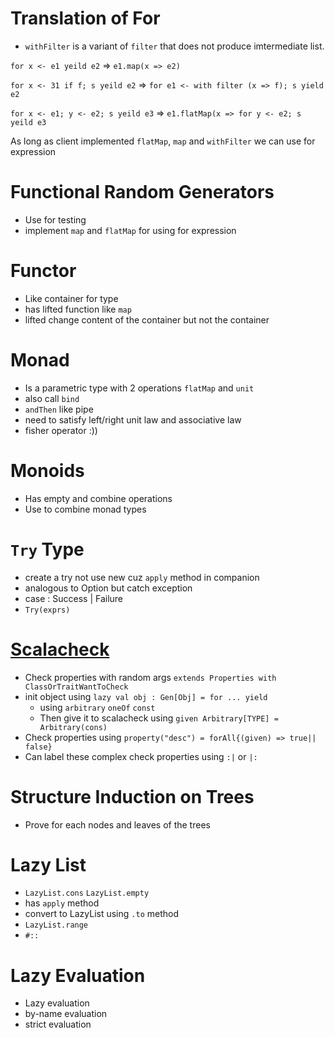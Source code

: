 # Translation of For

* `withFilter` is a variant of `filter` that does not produce imtermediate list.

` for x <- e1 yeild e2 ` => `e1.map(x => e2)`

`for x <- 31 if f; s yeild e2` => `for e1 <- with filter (x => f); s yield e2`

`for x <- e1; y <- e2; s yeild e3` => `e1.flatMap(x => for y <- e2; s yeild e3`

As long as client implemented `flatMap`, `map` and `withFilter` we can use for expression


# Functional Random Generators
* Use for testing 
* implement `map` and `flatMap` for using for expression

# Functor
* Like container for type
* has lifted function like `map`
* lifted change content of the container but not the container

# Monad
* Is a parametric type with 2 operations `flatMap` and `unit`
* also call `bind`
* `andThen` like pipe 
* need to satisfy left/right unit law and associative law
* fisher operator :))

# Monoids
* Has empty and combine operations
* Use to combine monad types

# `Try` Type
* create a try not use new cuz `apply` method in companion 
* analogous to Option but catch exception
* case : Success | Failure
* `Try(exprs)`

# [Scalacheck](https://github.com/typelevel/scalacheck/blob/main/doc/UserGuide.md)
* Check properties with random args `extends Properties with ClassOrTraitWantToCheck`
* init object using `lazy val obj : Gen[Obj] = for ... yield`
    * using `arbitrary` `oneOf` `const`
    *  Then give it to scalacheck using `given Arbitrary[TYPE] = Arbitrary(cons)`
* Check properties using `property("desc") = forAll{(given) => true|| false}`
* Can label these complex check properties using `:|` or `|:`

# Structure Induction on Trees
* Prove for each nodes and leaves of the trees

# Lazy List
* `LazyList.cons` `LazyList.empty`
* has `apply` method
* convert to LazyList using `.to` method
* `LazyList.range`
* `#::`

# Lazy Evaluation
* Lazy evaluation
* by-name evaluation
* strict evaluation

